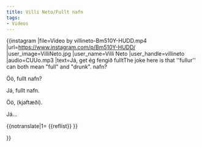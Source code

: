 ```yaml
---
title: Villi Neto/Fullt nafn
tags:
- Videos
---
```


{{instagram
|file=Video by villineto-Bm510Y-HUDD.mp4
|url=https://www.instagram.com/p/Bm510Y-HUDD/
|user_image=VilliNeto.jpg
|user_name=Villi Neto
|user_handle=villineto
|audio=CUUo.mp3
|text=Já, get ég fengið fullt<ref>The joke here is that ''fullur'' can both mean "full" and "drunk".</ref> nafn?

Öö, fullt nafn?

Já, fullt nafn.

Öö, (kjaftæði).

Já...

{{notranslate|1=
{{reflist}}
}}

}}

